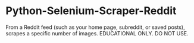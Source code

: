 # Python-Selenium-Scraper-Reddit
From a Reddit feed (such as your home page, subreddit, or saved posts), scrapes a specific number of images. EDUCATIONAL ONLY. DO NOT USE.

